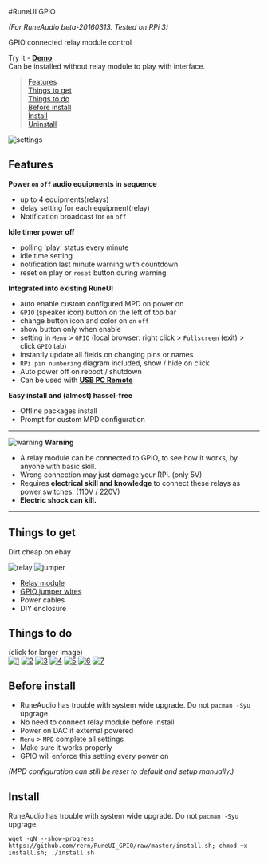 #RuneUI GPIO

_(For RuneAudio beta-20160313. Tested on RPi 3)_

GPIO connected relay module control  

Try it - [**Demo**](https://rern.github.io/RuneUI_GPIO/)  
Can be installed without relay module to play with interface.  

>[Features](#features)  
>[Things to get](#things-to-get)  
>[Things to do](#things-to-do)  
>[Before install](#before-install)  
>[Install](#install)  
>[Uninstall](#uninstall)  

![settings](https://github.com/rern/RuneUI_GPIO/blob/master/_repo/gpio.gif)  

Features
---

**Power `on` `off` audio equipments in sequence**
- up to 4 equipments(relays)
- delay setting for each equipment(relay)
- Notification broadcast for `on` `off`

**Idle timer power off**
- polling 'play' status every minute
- idle time setting
- notification last minute warning with countdown
- reset on play or `reset` button during warning

**Integrated into existing RuneUI**
- auto enable custom configured MPD on power on
- `GPIO` (speaker icon) button on the left of top bar
- change button icon and color on `on` `off`
- show button only when enable
- setting in `Menu` > `GPIO` (local browser: right click > `Fullscreen` (exit) > click `GPIO` tab)
- instantly update all fields on changing pins or names
- `RPi pin numbering` diagram included, show / hide on click
- Auto power off on reboot / shutdown
- Can be used with [**USB PC Remote**](https://github.com/rern/Rune_USB_PC_Remote)

**Easy install and (almost) hassel-free**
- Offline packages install
- Prompt for custom MPD configuration  

<hr>

![warning](https://github.com/rern/RuneUI_GPIO/blob/master/_repo/warning_el.png) **Warning**
- A relay module can be connected to GPIO, to see how it works, by anyone with basic skill.  
- Wrong connection may just damage your RPi. (only 5V)  
- Requires **electrical skill and knowledge** to connect these relays as power switches. (110V / 220V)  
- **Electric shock can kill.**  

<hr>

Things to get
---
Dirt cheap on ebay

![relay](https://github.com/rern/RuneUI_GPIO/blob/master/_repo/relay.jpg)
![jumper](https://github.com/rern/RuneUI_GPIO/blob/master/_repo/jumper.jpg)

- [Relay module](http://www.ebay.com/sch/i.html?_sacat=0&_nkw=4+channel+relay+module&_frs=1)
- [GPIO jumper wires](http://www.ebay.com/sch/i.html?_from=R40&_trksid=p2047675.m570.l1313.TR0.TRC0.H0.X10pcs+2pin+jumper.TRS0&_nkw=10pcs+2pin+jumper&_sacat=0)
- Power cables
- DIY enclosure

Things to do
---
(click for larger image)  
[![1](https://github.com/rern/RuneUI_GPIO/blob/master/_repo/GPIOs/1.jpg)](https://github.com/rern/RuneUI_GPIO/blob/master/_repo/1.jpg?raw=1)
[![2](https://github.com/rern/RuneUI_GPIO/blob/master/_repo/GPIOs/2.jpg)](https://github.com/rern/RuneUI_GPIO/blob/master/_repo/2.jpg?raw=1)
[![3](https://github.com/rern/RuneUI_GPIO/blob/master/_repo/GPIOs/3.jpg)](https://github.com/rern/RuneUI_GPIO/blob/master/_repo/3.jpg?raw=1)
[![4](https://github.com/rern/RuneUI_GPIO/blob/master/_repo/GPIOs/4.jpg)](https://github.com/rern/RuneUI_GPIO/blob/master/_repo/4.jpg?raw=1)
[![5](https://github.com/rern/RuneUI_GPIO/blob/master/_repo/GPIOs/5.jpg)](https://github.com/rern/RuneUI_GPIO/blob/master/_repo/5.jpg?raw=1)
[![6](https://github.com/rern/RuneUI_GPIO/blob/master/_repo/GPIOs/6.jpg)](https://github.com/rern/RuneUI_GPIO/blob/master/_repo/6.jpg?raw=1)
[![7](https://github.com/rern/RuneUI_GPIO/blob/master/_repo/GPIOs/7.jpg)](https://github.com/rern/RuneUI_GPIO/blob/master/_repo/7.jpg?raw=1)

Before install
---
- RuneAudio has trouble with system wide upgrade. Do not `pacman -Syu` upgrage. 
- No need to connect relay module before install
- Power on DAC if external powered
- `Menu` > `MPD` complete all settings
- Make sure it works properly
- GPIO will enforce this setting every power on

_(MPD configuration can still be reset to default and setup manually.)_

Install
---
RuneAudio has trouble with system wide upgrade. Do not `pacman -Syu` upgrage.
```
wget -qN --show-progress https://github.com/rern/RuneUI_GPIO/raw/master/install.sh; chmod +x install.sh; ./install.sh
```
